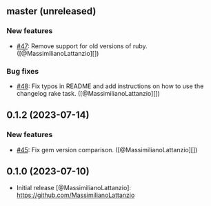 ## master (unreleased)

### New features

* [#47](https://github.com/nebulab/rubocop-solidus/pull/47): Remove support for old versions of ruby. ([@MassimilianoLattanzio][])

### Bug fixes

* [#48](https://github.com/nebulab/rubocop-solidus/pull/48): Fix typos in README and add instructions on how to use the changelog rake task. ([@MassimilianoLattanzio][])

## 0.1.2 (2023-07-14)

### New features

* [#45](https://github.com/nebulab/rubocop-solidus/pull/45): Fix gem version comparison. ([@MassimilianoLattanzio][])

## 0.1.0 (2023-07-10)

- Initial release
[@MassimilianoLattanzio]: https://github.com/MassimilianoLattanzio

